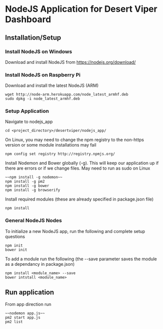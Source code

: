 # NodeJS Application for Desert Viper Dashboard

## Installation/Setup 

### Install NodeJS on Windows
Download and install NodeJS from https://nodejs.org/download/

### Install NodeJS on Raspberry Pi
Download and install the latest NodeJS (ARM)
```
wget http://node-arm.herokuapp.com/node_latest_armhf.deb
sudo dpkg -i node_latest_armhf.deb
```

### Setup Application
Navigate to nodejs_app
```
cd <project_directory>/desertviper/nodejs_app/
```
On Linux, you may need to change the npm registry to the non-https version or some module installations may fail
```
npm config set registry http://registry.npmjs.org/
```
Install Nodemon and Bower globally (-g).  This will keep our application up if there are errors or if we change files. May need to run as sudo on Linux
```
~~npm install -g nodemon~~
npm install -g pm2
npm install -g bower
npm install -g browserify
```
Install required modules (these are already specified in package.json file)
```
npm install
```

### General NodeJS Nodes
To initialize a new NodeJS app, run the following and complete setup questions
```
npm init
bower init
```
To add a module run the following (the --save parameter saves the module as a dependancy in package.json)
```
npm install <module_name> --save
bower intstall <module_name>
```

## Run application
From app direction run
```
~~nodemon app.js~~
pm2 start app.js
pm2 list
```
